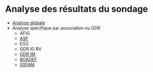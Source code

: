 # Analyse des résultats du sondage

+ [Analyse globale](globale.md)
+ Analyse spécifique par association ou GDR
  + AFIG
  + [ASF](asf.md)
  + EGC
  + GDR IG RV
  + [GDR IM](gdrim.md)
  + [ROADEF](roadef.md)
  + [SSFAM](ssfam.md)
